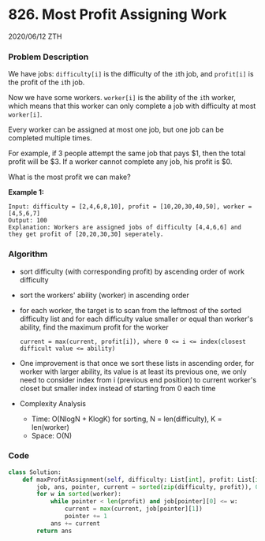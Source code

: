 # 826. Most Profit Assigning Work

2020/06/12 ZTH

### Problem Description

We have jobs: `difficulty[i]` is the difficulty of the `i`th job, and `profit[i]` is the profit of the `i`th job. 

Now we have some workers. `worker[i]` is the ability of the `i`th worker, which means that this worker can only complete a job with difficulty at most `worker[i]`. 

Every worker can be assigned at most one job, but one job can be completed multiple times.

For example, if 3 people attempt the same job that pays $1, then the total profit will be $3. If a worker cannot complete any job, his profit is $0.

What is the most profit we can make?

**Example 1:**

```
Input: difficulty = [2,4,6,8,10], profit = [10,20,30,40,50], worker = [4,5,6,7]
Output: 100 
Explanation: Workers are assigned jobs of difficulty [4,4,6,6] and they get profit of [20,20,30,30] seperately.
```



### Algorithm

* sort difficulty (with corresponding profit) by ascending order of work difficulty

* sort the workers' ability (worker) in ascending order

* for each worker, the target is to scan from the leftmost of the sorted difficulty list and for each difficulty value smaller or equal than worker's ability, find the maximum profit for the worker

  ```
  current = max(current, profit[i]), where 0 <= i <= index(closest difficult value <= ability)
  ```

* One improvement is that once we sort these lists in ascending order, for worker with larger ability, its value is at least its previous one, we only need to consider index from i (previous end position) to current worker's closet but smaller index instead of starting from 0 each time

* Complexity Analysis

  * Time: O(NlogN + KlogK) for sorting, N = len(difficulty), K = len(worker)
  * Space: O(N)



### Code

```python
class Solution:
    def maxProfitAssignment(self, difficulty: List[int], profit: List[int], worker: List[int]) -> int:
        job, ans, pointer, current = sorted(zip(difficulty, profit)), 0, 0, 0
        for w in sorted(worker):
            while pointer < len(profit) and job[pointer][0] <= w:
                current = max(current, job[pointer][1])
                pointer += 1
            ans += current
        return ans
```

